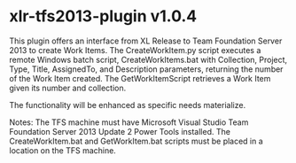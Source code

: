 # xlr-tfs2013-plugin v1.0.4

This plugin offers an interface from XL Release to Team Foundation Server 2013 to create Work Items.  The CreateWorkItem.py script executes a remote Windows batch script, CreateWorkItems.bat with Collection, Project, Type, Title, AssignedTo, and Description parameters, returning the number of the Work Item created.  The GetWorkItemScript retrieves a Work Item given its number and collection.

The functionality will be enhanced as specific needs materialize.

Notes:  The TFS machine must have Microsoft Visual Studio Team Foundation Server 2013 Update 2 Power Tools installed.  The CreateWorkItem.bat and GetWorkItem.bat scripts must be placed in a location on the TFS machine.
